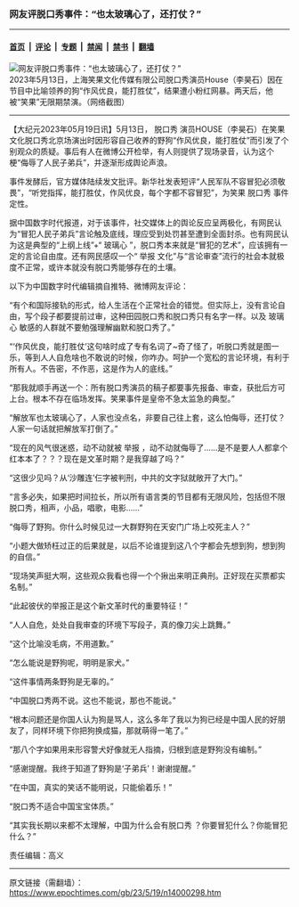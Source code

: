 ### 网友评脱口秀事件：“也太玻璃心了，还打仗？”

---

#### [首页](../../../..?n14000298) &nbsp;|&nbsp; [评论](../../../../../epoch-comment?n14000298) &nbsp;|&nbsp; [专题](../../../../../epoch-special?n14000298) &nbsp;|&nbsp; [禁闻](../../../../../epoch-news?n14000298) &nbsp;|&nbsp; [禁书](../../../../../books?n14000298) &nbsp;|&nbsp; [翻墙](https://github.com/gfw-breaker/nogfw/blob/master/README.md?n14000298)


<div><img alt="网友评脱口秀事件：“也太玻璃心了，还打仗？”" class="attachment-djy_600_400 size-djy_600_400 wp-post-image" src="https://i.epochtimes.com/assets/uploads/2023/05/id14000306-2feeb3bc-772f-40f1-b610-4f3b49d6d987-.jpeg"/>
<div class="caption">
 2023年5月13日，上海笑果文化传媒有限公司脱口秀演员House（李昊石）因在节目中比喻领养的狗“作风优良，能打胜仗”，结果遭小粉红网暴。两天后，他被“笑果”无限期禁演。（网络截图）
</div></div><hr/><div class="post_content" id="artbody" itemprop="articleBody">
 <!-- article content begin -->
 <p>
  【大纪元2023年05月19日讯】5月13日，
  <ok href="https://www.epochtimes.com/gb/tag/%E8%84%B1%E5%8F%A3%E7%A7%80.html">
   脱口秀
  </ok>
  演员HOUSE（李昊石）在笑果文化脱口秀北京场演出时因形容自己收养的野狗“作风优良，能打胜仗”而引发了个别观众的质疑。事后有人在微博公开检举，有人则提供了现场录音，认为这个梗“侮辱了人民子弟兵”，并逐渐形成舆论声浪。
 </p>
 <p>
  事件发酵后，官方媒体陆续发文批评。新华社发表短评“人民军队不容冒犯必须敬畏”，“听党指挥，能打胜仗，作风优良，每个字都不容冒犯”，为笑果
  <ok href="https://www.epochtimes.com/gb/tag/%E8%84%B1%E5%8F%A3%E7%A7%80.html">
   脱口秀
  </ok>
  事件定性。
 </p>
 <p>
  据中国数字时代报道，对于该事件，社交媒体上的舆论反应呈两极化，有网民认为“冒犯人民子弟兵”言论触及底线，理应受到处罚甚至遭到全面封杀。也有网民认为这是典型的“上纲上线”+“
  <ok href="https://www.epochtimes.com/gb/tag/%E7%8E%BB%E7%92%83%E5%BF%83.html">
   玻璃心
  </ok>
  ”，脱口秀本来就是“冒犯的艺术”，应该拥有一定的言论自由度。还有网民感叹一个“
  <ok href="https://www.epochtimes.com/gb/tag/%E4%B8%BE%E6%8A%A5.html">
   举报
  </ok>
  文化”与“言论审查”流行的社会本就极度不正常，或许本就没有脱口秀能够存在的土壤。
 </p>
 <p>
  以下为中国数字时代编辑摘自推特、微博网友评论：
 </p>
 <p>
  “有个和国际接轨的形式，给人生活在个正常社会的错觉。但实际上，没有言论自由，写个段子都要提前过审，这种田园脱口秀和脱口秀只有名字一样。以及
  <ok href="https://www.epochtimes.com/gb/tag/%E7%8E%BB%E7%92%83%E5%BF%83.html">
   玻璃心
  </ok>
  敏感的人群就不要勉强理解幽默和脱口秀了。”
 </p>
 <p>
  “‘作风优良，能打胜仗’这句啥时成了专有名词了~奇了怪了，听脱口秀就是图一乐，等到人人自危啥也不敢说的时候，你咋办。呵护一个宽松的言论环境，有利于所有人。不告密，不作恶，这是作为人的底线。”
 </p>
 <p>
  “那我就顺手再送一个：所有脱口秀演员的稿子都要事先报备、审查，获批后方可上台。根本不存在临场发挥。笑果事件是皇帝不急太监急的典型。”
 </p>
 <p>
  “解放军也太玻璃心了，人家也没点名，非要自己往上套，这么怕侮辱，还打仗？人家一句话就把解放军打倒了。”
 </p>
 <p>
  “现在的风气很迷惑，动不动就被
  <ok href="https://www.epochtimes.com/gb/tag/%E4%B8%BE%E6%8A%A5.html">
   举报
  </ok>
  ，动不动就侮辱了……是不是要人人都拿个红本本了？？？现在是文革时期？是我穿越了吗？”
 </p>
 <p>
  “这很少见吗？从‘沙雕连’仨字被判刑，中共的文字狱就敞开了大门。”
 </p>
 <p>
  “言多必失，如果把时间拉长，所以所有语言类的节目都有无限风险，包括但不限脱口秀，相声，小品，唱歌，电影……”
 </p>
 <p>
  “侮辱了野狗。你什么时候见过一大群野狗在天安门广场上咬死主人？”
 </p>
 <p>
  “小题大做矫枉过正的后果就是，以后不论谁提到这八个字都会先想到狗，想到狗的自信。”
 </p>
 <p>
  “现场笑声挺大啊，这些观众我看也得一个个揪出来明正典刑。正好现在买票都实名制。”
 </p>
 <p>
  “此起彼伏的举报正是这个新文革时代的重要特征！”
 </p>
 <p>
  “人人自危，处处自我审查的环境下写段子，真的像刀尖上跳舞。”
 </p>
 <p>
  “这个比喻没毛病，不用道歉。”
 </p>
 <p>
  “怎么能说是野狗呢，明明是家犬。”
 </p>
 <p>
  “这件事情两条野狗是无辜的。”
 </p>
 <p>
  “中国脱口秀两不说。这也不能说，那也不能说。”
 </p>
 <p>
  “根本问题还是你国人认为狗是骂人，这么多年了我以为狗已经是中国人民的好朋友了，同样环境下你把狗换成猫，那就萌得一笔了。”
 </p>
 <p>
  “那八个字如果用来形容警犬好像就无人指摘，归根到底是野狗没有编制。”
 </p>
 <p>
  “感谢提醒。我终于知道了野狗是‘子弟兵’！谢谢提醒。”
 </p>
 <p>
  “在中国，真实的笑话不能明说，只能偷着乐！”
 </p>
 <p>
  “脱口秀不适合中国宝宝体质。”
 </p>
 <p>
  “其实我长期以来都不太理解，中国为什么会有脱口秀 ？你要冒犯什么？你能冒犯什么？”
 </p>
 <p>
  责任编辑：高义
 </p>
 <!-- article content end -->
 <div id="below_article_ad">
 </div>
</div>


---

原文链接（需翻墙）：https://www.epochtimes.com/gb/23/5/19/n14000298.htm